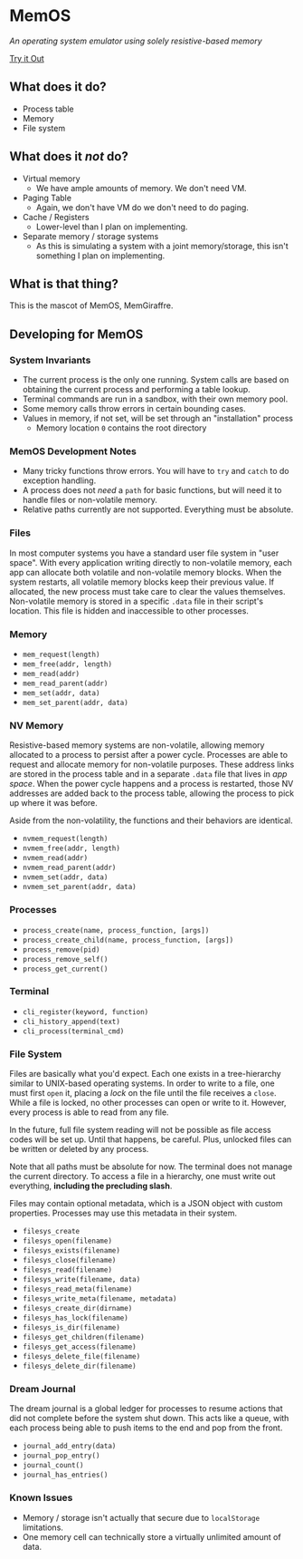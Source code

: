 # MemOS
_An operating system emulator using solely resistive-based memory_

[Try it Out](index.html)

## What does it do?
* Process table
* Memory
* File system

## What does it _not_ do?
* Virtual memory
    * We have ample amounts of memory. We don't need VM.
* Paging Table
    * Again, we don't have VM do we don't need to do paging.
* Cache / Registers
    * Lower-level than I plan on implementing.
* Separate memory / storage systems
    * As this is simulating a system with a joint memory/storage, this isn't something I plan on implementing.
    
## What is that thing?
This is the mascot of MemOS, MemGiraffre.

## Developing for MemOS

### System Invariants
* The current process is the only one running. System calls are based on obtaining the current process and performing a table lookup.
* Terminal commands are run in a sandbox, with their own memory pool.
* Some memory calls throw errors in certain bounding cases.
* Values in memory, if not set, will be set through an "installation" process
    * Memory location `0` contains the root directory

### MemOS Development Notes
* Many tricky functions throw errors. You will have to `try` and `catch` to do exception handling.
* A process does not _need_ a `path` for basic functions, but will need it to handle files or non-volatile memory.
* Relative paths currently are not supported. Everything must be absolute.

### Files
In most computer systems you have a standard user file system in "user space". With every application writing directly to non-volatile memory, each app can allocate both volatile and non-volatile memory blocks. When the system restarts, all volatile memory blocks keep their previous value. If allocated, the new process must take care to clear the values themselves. Non-volatile memory is stored in a specific `.data` file in their script's location. This file is hidden and inaccessible to other processes. 

### Memory
* `mem_request(length)`
* `mem_free(addr, length)`
* `mem_read(addr)`
* `mem_read_parent(addr)`
* `mem_set(addr, data)`
* `mem_set_parent(addr, data)`

### NV Memory
Resistive-based memory systems are non-volatile, allowing memory allocated to a process to persist after a power cycle. Processes are able to request and allocate memory for non-volatile purposes. These address links are stored in the process table and in a separate `.data` file that lives in _app space_. When the power cycle happens and a process is restarted, those NV addresses are added back to the process table, allowing the process to pick up where it was before.

Aside from the non-volatility, the functions and their behaviors are identical.

* `nvmem_request(length)`
* `nvmem_free(addr, length)`
* `nvmem_read(addr)`
* `nvmem_read_parent(addr)`
* `nvmem_set(addr, data)`
* `nvmem_set_parent(addr, data)`

### Processes
* `process_create(name, process_function, [args])`
* `process_create_child(name, process_function, [args])`
* `process_remove(pid)`
* `process_remove_self()`
* `process_get_current()`

### Terminal
* `cli_register(keyword, function)`
* `cli_history_append(text)`
* `cli_process(terminal_cmd)`

### File System
Files are basically what you'd expect. Each one exists in a tree-hierarchy similar to UNIX-based operating systems. In order to write to a file, one must first `open` it, placing a *lock* on the file until the file receives a `close`. While a file is locked, no other processes can open or write to it. However, every process is able to read from any file. 

In the future, full file system reading will not be possible as file access codes will be set up. Until that happens, be careful. Plus, unlocked files can be written or deleted by any process.

Note that all paths must be absolute for now. The terminal does not manage the current directory. To access a file in a hierarchy, one must write out everything, **including the precluding slash**.

Files may contain optional metadata, which is a JSON object with custom properties. Processes may use this metadata in their system.

* `filesys_create`
* `filesys_open(filename)`
* `filesys_exists(filename)`
* `filesys_close(filename)`
* `filesys_read(filename)`
* `filesys_write(filename, data)`
* `filesys_read_meta(filename)`
* `filesys_write_meta(filename, metadata)`
* `filesys_create_dir(dirname)`
* `filesys_has_lock(filename)`
* `filesys_is_dir(filename)`
* `filesys_get_children(filename)`
* `filesys_get_access(filename)`
* `filesys_delete_file(filename)`
* `filesys_delete_dir(filename)`

### Dream Journal
The dream journal is a global ledger for processes to resume actions that did not complete before the system shut down. This acts like a queue, with each process being able to push items to the end and pop from the front.

* `journal_add_entry(data)`
* `journal_pop_entry()`
* `journal_count()`
* `journal_has_entries()`

### Known Issues
* Memory / storage isn't actually that secure due to `localStorage` limitations.
* One memory cell can technically store a virtually unlimited amount of data.